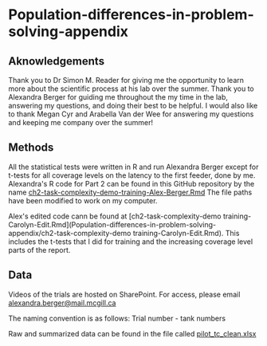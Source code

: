 # Population-differences-in-problem-solving-appendix
## Aknowledgements
Thank you to Dr Simon M. Reader for giving me the opportunity to learn more about the scientific process at his lab over the summer. Thank you to Alexandra Berger for guiding me throughout the my time in the lab, answering my questions, and doing their best to be helpful. I would also like to thank Megan Cyr and Arabella Van der Wee for answering my questions and keeping me company over the summer!

## Methods
All the statistical tests were written in R and run Alexandra Berger except for t-tests for all coverage levels on the latency to the first feeder, done by me.
Alexandra's R code for Part 2 can be found in this GitHub repository by the name [ch2-task-complexity-demo-training-Alex-Berger.Rmd](Population-differences-in-problem-solving-appendix/ch2-task-complexity-demo-training-Alex-Berger.Rmd) The file paths have been modified to work on my computer.

Alex's edited code cann be found at [ch2-task-complexity-demo training-Carolyn-Edit.Rmd](Population-differences-in-problem-solving-appendix/ch2-task-complexity-demo training-Carolyn-Edit.Rmd). This includes the t-tests that I did for training and the increasing coverage level parts of the report.

## Data
Videos of the trials are hosted on SharePoint. For access, please email alexandra.berger@mail.mcgill.ca

The naming convention is as follows: Trial number - tank numbers

Raw and summarized data can be found in the file called [pilot_tc_clean.xlsx](Population-differences-in-problem-solving-appendix/pilot_tc_clean.xlsx)

